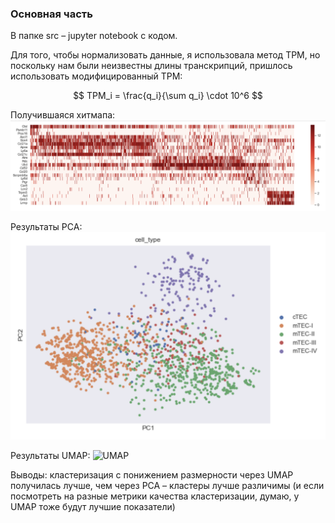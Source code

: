 ### Основная часть
В папке src – jupyter notebook с кодом.

Для того, чтобы нормализовать данные, я использовала метод TPM, но поскольку нам были неизвестны длины транскрипций, пришлось использовать модифицированный TPM:

$$
TPM_i = \frac{q_i}{\sum q_i} \cdot 10^6
$$

Получившаяся хитмапа:
![Heatmap](heatmap.png) 

Результаты PCA:
![PCA](pca.png)

Результаты UMAP:
![UMAP](umap.pmg)

Выводы: кластеризация с понижением размерности через UMAP получилась лучше, чем через PCA – кластеры лучше различимы (и если посмотреть на разные метрики качества кластеризации, думаю, у UMAP тоже будут лучшие показатели)
